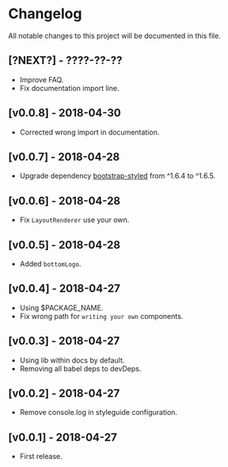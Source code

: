 # Changelog

All notable changes to this project will be documented in this file.

## [?NEXT?] - ????-??-??

- Improve FAQ.
- Fix documentation import line.

## [v0.0.8] - 2018-04-30

- Corrected wrong import in documentation.

## [v0.0.7] - 2018-04-28

- Upgrade dependency [bootstrap-styled](https://www.npmjs.com/package/bootstrap-styled) from ^1.6.4 to ^1.6.5.

## [v0.0.6] - 2018-04-28

- Fix `LayoutRenderer` use your own.

## [v0.0.5] - 2018-04-28

- Added `bottomLogo`.

## [v0.0.4] - 2018-04-27

- Using $PACKAGE_NAME.
- Fix wrong path for `writing your own` components.

## [v0.0.3] - 2018-04-27

- Using lib within docs by default.
- Removing all babel deps to devDeps.

## [v0.0.2] - 2018-04-27

- Remove console.log in styleguide configuration.

## [v0.0.1] - 2018-04-27

- First release.
